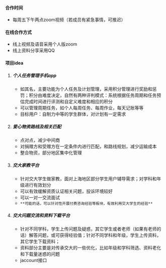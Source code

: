 #### 合作时间

- 每周五下午两点zoom视频（若成员有紧急事情，可推迟）

#### 在线合作方式

- 线上视频及语音采用个人版zoom
- 线上资料分享采用QQ

#### 项目idea

1. ##### 个人任务管理手机app

   - 如其名，主要功能为个人任务及计划管理，采用积分管理进行奖励和惩罚；积分由难度决定，自然有两种评判模式：系统根据任务周期和任务预估完成时间进行评测和自定义难度和相应的积分
   - 可以管理周期任务，如个人每周任务、每周作业，每天记账等等
   - 目标用户：自制力中等的学生群体，对计划有一定需求

2. ##### 爱心物资路线及相关匹配

   - 点对点，减少中间商
   - 对捐赠方和受赠方在一定条件内进行匹配，和路线规划，减少运输成本
   - 整合物资，部分地区集中化管理

3. ##### 交大家教平台

   - 针对交大学生做家教，面对上海地区部分学生用户辅导需求；对学科和年级进行有效划分
   - 可以有效缓解资质认证相关问题，投诉环境较好
   - 可以一对一交流面试
   - `**可能的话，可以针对性开展付费咨询经验等板块，有效利用交大学生的经验**`

4. ##### 交大问题交流和资料下载平台

   - 针对不同学科，学生上传问题及疑惑，其它学生或者老师（如果有老师的话）解答问题，或可获得经验值；针对不同学科和年级，学生上传资料，其它学生下载资料；
   - 资料部分主要是对传承交大的一些优化，比如年级和学科筛选、资料老化和下载量迷惑的问题
   - jaccount接口

